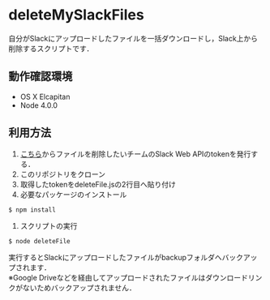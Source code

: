 # deleteMySlackFiles

自分がSlackにアップロードしたファイルを一括ダウンロードし，Slack上から削除するスクリプトです．

## 動作確認環境

* OS X Elcapitan
* Node 4.0.0

## 利用方法

1. [こちら](https://api.slack.com/web)からファイルを削除したいチームのSlack Web APIのtokenを発行する．
1. このリポジトリをクローン
1. 取得したtokenをdeleteFile.jsの2行目へ貼り付け
1. 必要なパッケージのインストール
```
$ npm install
```
1. スクリプトの実行
```
$ node deleteFile
```

実行するとSlackにアップロードしたファイルがbackupフォルダへバックアップされます．  
※Google Driveなどを経由してアップロードされたファイルはダウンロードリンクがないためバックアップされません．
